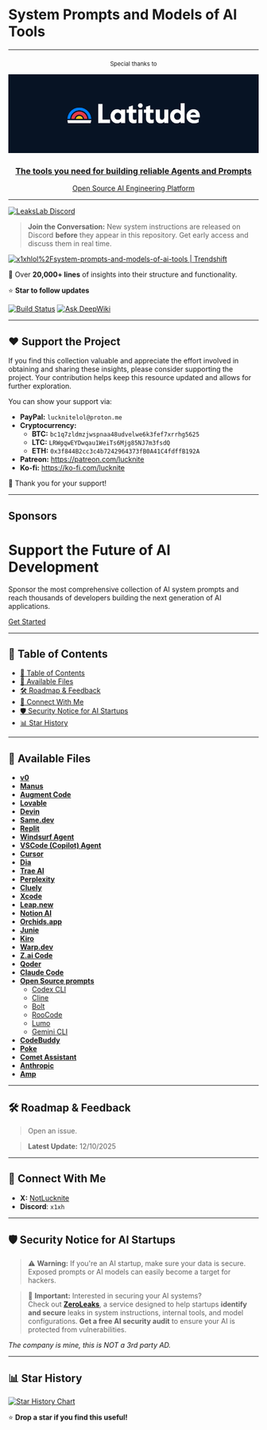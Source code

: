 # **System Prompts and Models of AI Tools**  
---
<p align="center">
  <sub>Special thanks to</sub>  
</p>

<p align="center">
  <a href="https://latitude.so/developers?utm_source=github&utm_medium=readme&utm_campaign=prompt_repo_sponsorship">
    <img src="assets/Latitude_logo.png" alt="Latitude Logo" width="700"/>
  </a>
</p>

<div align="center" markdown="1">

### [The tools you need for building reliable Agents and Prompts](https://latitude.so/developers?utm_source=github&utm_medium=readme&utm_campaign=prompt_repo_sponsorship)  
[Open Source AI Engineering Platform](https://latitude.so/developers?utm_source=github&utm_medium=readme&utm_campaign=prompt_repo_sponsorship)<br>

</div>


---

<a href="https://discord.gg/NwzrWErdMU" target="_blank">
  <img src="https://img.shields.io/discord/1402660735833604126?label=LeaksLab%20Discord&logo=discord&style=for-the-badge" alt="LeaksLab Discord" />
</a>

> **Join the Conversation:** New system instructions are released on Discord **before** they appear in this repository. Get early access and discuss them in real time.


<a href="https://trendshift.io/repositories/14084" target="_blank"><img src="https://trendshift.io/api/badge/repositories/14084" alt="x1xhlol%2Fsystem-prompts-and-models-of-ai-tools | Trendshift" style="width: 250px; height: 55px;" width="250" height="55"/></a>

📜 Over **20,000+ lines** of insights into their structure and functionality.  

⭐ **Star to follow updates**

[![Build Status](https://app.cloudback.it/badge/x1xhlol/system-prompts-and-models-of-ai-tools)](https://cloudback.it)
[![Ask DeepWiki](https://deepwiki.com/badge.svg)](https://deepwiki.com/x1xhlol/system-prompts-and-models-of-ai-tools)

---

## ❤️ Support the Project

If you find this collection valuable and appreciate the effort involved in obtaining and sharing these insights, please consider supporting the project. Your contribution helps keep this resource updated and allows for further exploration.

You can show your support via:

- **PayPal:** `lucknitelol@proton.me`
- **Cryptocurrency:**  
  - **BTC:** `bc1q7zldmzjwspnaa48udvelwe6k3fef7xrrhg5625`  
  - **LTC:** `LRWgqwEYDwqau1WeiTs6Mjg85NJ7m3fsdQ`  
  - **ETH:** `0x3f844B2cc3c4b7242964373fB0A41C4fdffB192A`
- **Patreon:** https://patreon.com/lucknite
- **Ko-fi:** https://ko-fi.com/lucknite

🙏 Thank you for your support!

---

## Sponsors

# Support the Future of AI Development

Sponsor the most comprehensive collection of AI system prompts and reach thousands of developers building the next generation of AI applications.

[Get Started](https://www.promptleaks.dev/sponsor)

---

## 📑 Table of Contents

  - [📑 Table of Contents](#-table-of-contents)
  - [📂 Available Files](#-available-files)
  - [🛠 Roadmap \& Feedback](#-roadmap--feedback)
  - [🔗 Connect With Me](#-connect-with-me)
  - [🛡️ Security Notice for AI Startups](#️-security-notice-for-ai-startups)
  - [📊 Star History](#-star-history)

---

## 📂 Available Files

- [**v0**](./v0%20Prompts%20and%20Tools/)
- [**Manus**](./Manus%20Agent%20Tools%20&%20Prompt/)
- [**Augment Code**](./Augment%20Code/)
- [**Lovable**](./Lovable/)
- [**Devin**](./Devin%20AI/)
- [**Same.dev**](./Same.dev/)
- [**Replit**](./Replit/)
- [**Windsurf Agent**](./Windsurf/)
- [**VSCode (Copilot) Agent**](./VSCode%20Agent/)
- [**Cursor**](./Cursor%20Prompts/)
- [**Dia**](./dia/)
- [**Trae AI**](./Trae/)
- [**Perplexity**](./Perplexity/)
- [**Cluely**](./Cluely/)
- [**Xcode**](./Xcode/)
- [**Leap.new**](./Leap.new/)
- [**Notion AI**](./NotionAi/)
- [**Orchids.app**](./Orchids.app/)
- [**Junie**](./Junie/)
- [**Kiro**](./Kiro/)
- [**Warp.dev**](./Warp.dev/)
- [**Z.ai Code**](./Z.ai%20Code/)
- [**Qoder**](./Qoder/)
- [**Claude Code**](./Claude%20Code/)
- [**Open Source prompts**](./Open%20Source%20prompts/)
  - [Codex CLI](./Open%20Source%20prompts/Codex%20CLI/)
  - [Cline](./Open%20Source%20prompts/Cline/)
  - [Bolt](./Open%20Source%20prompts/Bolt/)
  - [RooCode](./Open%20Source%20prompts/RooCode/)
  - [Lumo](./Open%20Source%20prompts/Lumo/)
  - [Gemini CLI](./Open%20Source%20prompts/Gemini%20CLI/)
- [**CodeBuddy**](./CodeBuddy%20Prompts/)
- [**Poke**](./Poke/)
- [**Comet Assistant**](./Comet%20Assistant/)
- [**Anthropic**](./Anthropic/)
- [**Amp**](./AMp/)

---

## 🛠 Roadmap & Feedback

> Open an issue.

> **Latest Update:** 12/10/2025

---

## 🔗 Connect With Me

- **X:** [NotLucknite](https://x.com/NotLucknite)
- **Discord**: `x1xh`

---

## 🛡️ Security Notice for AI Startups

> ⚠️ **Warning:** If you're an AI startup, make sure your data is secure. Exposed prompts or AI models can easily become a target for hackers.

> 🔐 **Important:** Interested in securing your AI systems?  
> Check out **[ZeroLeaks](https://zeroleaks.io/)**, a service designed to help startups **identify and secure** leaks in system instructions, internal tools, and model configurations. **Get a free AI security audit** to ensure your AI is protected from vulnerabilities.

*The company is mine, this is NOT a 3rd party AD.*

---

## 📊 Star History

<a href="https://www.star-history.com/#x1xhlol/system-prompts-and-models-of-ai-tools&Date">
  <picture>
    <source media="(prefers-color-scheme: dark)" srcset="https://api.star-history.com/svg?repos=x1xhlol/system-prompts-and-models-of-ai-tools&type=Date&theme=dark" />
    <source media="(prefers-color-scheme: light)" srcset="https://api.star-history.com/svg?repos=x1xhlol/system-prompts-and-models-of-ai-tools&type=Date" />
    <img alt="Star History Chart" src="https://api.star-history.com/svg?repos=x1xhlol/system-prompts-and-models-of-ai-tools&type=Date" />
  </picture>
</a>

⭐ **Drop a star if you find this useful!**
